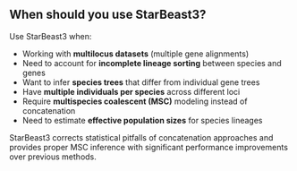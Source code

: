 ## When should you use StarBeast3?

Use StarBeast3 when:
- Working with **multilocus datasets** (multiple gene alignments)
- Need to account for **incomplete lineage sorting** between species and genes
- Want to infer **species trees** that differ from individual gene trees
- Have **multiple individuals per species** across different loci
- Require **multispecies coalescent (MSC)** modeling instead of concatenation
- Need to estimate **effective population sizes** for species lineages

StarBeast3 corrects statistical pitfalls of concatenation approaches and provides proper MSC inference with significant performance improvements over previous methods.
